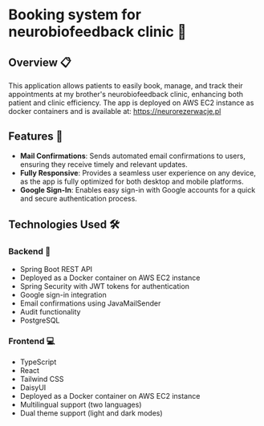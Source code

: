 # Booking system for neurobiofeedback clinic 🧠

## Overview 📋

This application allows patients to easily book, manage, and track their appointments at my brother's neurobiofeedback clinic, enhancing both patient and clinic efficiency. The app is deployed on AWS EC2 instance as docker containers and is available at: https://neurorezerwacje.pl

## Features 🌟

- **Mail Confirmations**: Sends automated email confirmations to users, ensuring they receive timely and relevant updates.
- **Fully Responsive**: Provides a seamless user experience on any device, as the app is fully optimized for both desktop and mobile platforms.
- **Google Sign-In**: Enables easy sign-in with Google accounts for a quick and secure authentication process.

## Technologies Used 🛠️

### Backend 🔧
- Spring Boot REST API
- Deployed as a Docker container on AWS EC2 instance
- Spring Security with JWT tokens for authentication
- Google sign-in integration
- Email confirmations using JavaMailSender
- Audit functionality
- PostgreSQL

### Frontend 💻
- TypeScript
- React
- Tailwind CSS
- DaisyUI
- Deployed as a Docker container on AWS EC2 instance
- Multilingual support (two languages)
- Dual theme support (light and dark modes)
